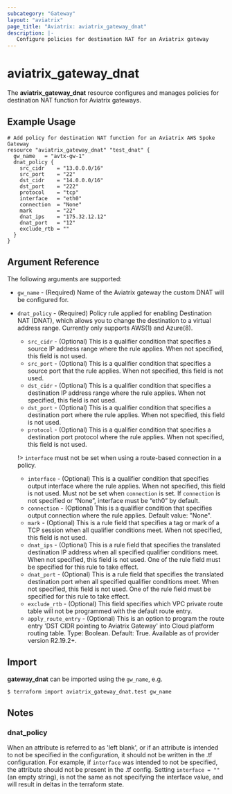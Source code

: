 ```yaml
---
subcategory: "Gateway"
layout: "aviatrix"
page_title: "Aviatrix: aviatrix_gateway_dnat"
description: |-
   Configure policies for destination NAT for an Aviatrix gateway
---
```


# aviatrix_gateway_dnat

The **aviatrix_gateway_dnat** resource configures and manages policies for destination NAT function for Aviatrix gateways.

## Example Usage

```hcl
# Add policy for destination NAT function for an Aviatrix AWS Spoke Gateway
resource "aviatrix_gateway_dnat" "test_dnat" {
  gw_name   = "avtx-gw-1"
  dnat_policy {
    src_cidr    = "13.0.0.0/16"
    src_port    = "22"
    dst_cidr    = "14.0.0.0/16"
    dst_port    = "222"
    protocol    = "tcp"
    interface   = "eth0"
    connection  = "None"
    mark        = "22"
    dnat_ips    = "175.32.12.12"
    dnat_port   = "12"
    exclude_rtb = ""
  }
}
```

## Argument Reference

The following arguments are supported:

* `gw_name` - (Required) Name of the Aviatrix gateway the custom DNAT will be configured for.
* `dnat_policy` - (Required) Policy rule applied for enabling Destination NAT (DNAT), which allows you to change the destination to a virtual address range. Currently only supports AWS(1) and Azure(8).
  * `src_cidr` - (Optional) This is a qualifier condition that specifies a source IP address range where the rule applies. When not specified, this field is not used.
  * `src_port` - (Optional) This is a qualifier condition that specifies a source port that the rule applies. When not specified, this field is not used.
  * `dst_cidr` - (Optional) This is a qualifier condition that specifies a destination IP address range where the rule applies. When not specified, this field is not used.
  * `dst_port` - (Optional) This is a qualifier condition that specifies a destination port where the rule applies. When not specified, this field is not used.
  * `protocol` - (Optional) This is a qualifier condition that specifies a destination port protocol where the rule applies. When not specified, this field is not used.
  
  !> `interface` must not be set when using a route-based connection in a policy.
  * `interface` - (Optional) This is a qualifier condition that specifies output interface where the rule applies. When not specified, this field is not used. Must not be set when `connection` is set. If `connection` is not specified or “None”, interface must be “eth0” by default.
  * `connection` - (Optional) This is a qualifier condition that specifies output connection where the rule applies. Default value: "None".
  * `mark` - (Optional) This is a rule field that specifies a tag or mark of a TCP session when all qualifier conditions meet. When not specified, this field is not used.
  * `dnat_ips` - (Optional) This is a rule field that specifies the translated destination IP address when all specified qualifier conditions meet. When not specified, this field is not used. One of the rule field must be specified for this rule to take effect.
  * `dnat_port` - (Optional) This is a rule field that specifies the translated destination port when all specified qualifier conditions meet. When not specified, this field is not used. One of the rule field must be specified for this rule to take effect.
  * `exclude_rtb` - (Optional) This field specifies which VPC private route table will not be programmed with the default route entry.
  * `apply_route_entry` - (Optional) This is an option to program the route entry 'DST CIDR pointing to Aviatrix Gateway' into Cloud platform routing table. Type: Boolean. Default: True. Available as of provider version R2.19.2+.

## Import

**gateway_dnat** can be imported using the `gw_name`, e.g.

```
$ terraform import aviatrix_gateway_dnat.test gw_name
```

## Notes
### dnat_policy
When an attribute is referred to as 'left blank', or if an attribute is intended to not be specified in the configuration, it should not be written in the .tf configuration. For example, if `interface` was intended to not be specified, the attribute should not be present in the .tf config. Setting `interface = ""` (an empty string), is not the same as not specifying the interface value, and will result in deltas in the terraform state.
